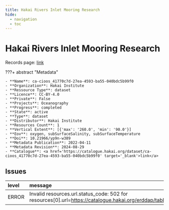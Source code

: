 ```yaml
---
title: Hakai Rivers Inlet Mooring Research
hide:
  - navigation
  - toc
---
```


# Hakai Rivers Inlet Mooring Research

Records page: <a href='https://catalogue.hakai.org/dataset/ca-cioos_41770c7d-27ea-4593-ba55-040bdc5b99f0' target='_blank'>link</a>

???+ abstract "Metadata"

    - **Name**: ca-cioos_41770c7d-27ea-4593-ba55-040bdc5b99f0 
    - **Organization**: Hakai Institute 
    - **Ressource Type**: dataset 
    - **Licence**: CC-BY-4.0 
    - **Private**: False 
    - **Projects**: Oceanography 
    - **Progress**: completed 
    - **State**: active 
    - **Type**: dataset 
    - **Distributor**: Hakai Institute 
    - **Resources Count**: 1 
    - **Vertical Extent**: [{'max': '260.0', 'min': '90.0'}] 
    - **Eov**: oxygen, subSurfaceSalinity, subSurfaceTemperature 
    - **Doi**: 10.21966/yp9n-w389 
    - **Metadata Publication**: 2022-04-11 
    - **Metadata Revision**: 2024-08-29 
    - **Catalogue**: <a href='https://catalogue.hakai.org/dataset/ca-cioos_41770c7d-27ea-4593-ba55-040bdc5b99f0' target='_blank'>link</a> 

<div id='map'></div>




## Issues
| level   | message                                                                                                                                      |
|:--------|:---------------------------------------------------------------------------------------------------------------------------------------------|
| ERROR   | Invalid resources.url.status_code: 502 for resources[0].url=https://catalogue.hakai.org/erddap/tabledap/HakaiRiversInletMooringResearch.html |


<script>
   document.addEventListener("DOMContentLoaded", function() {
    var map = L.map('map').setView([51.505, -125.09], 5);
    L.tileLayer('https://tile.openstreetmap.org/{z}/{x}/{y}.png', {
        maxZoom: 19,
        attribution: '&copy; <a href="http://www.openstreetmap.org/copyright">OpenStreetMap</a>'
    }).addTo(map);
    var geojsonFeature = {
        "type": "Feature",
        "properties": {
            "name" : "Hakai Rivers Inlet Mooring Research"
        },
        "geometry": {'type': 'Point', 'coordinates': [-127.531247, 51.601505]}
    }
    L.geoJSON(geojsonFeature).addTo(map);
   })
</script>